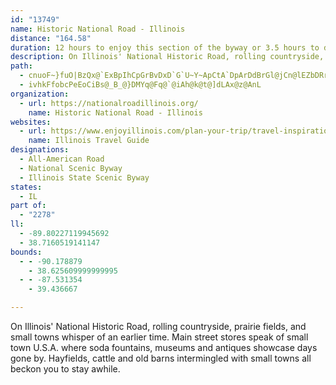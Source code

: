 ```yaml
---
id: "13749"
name: Historic National Road - Illinois
distance: "164.58"
duration: 12 hours to enjoy this section of the byway or 3.5 hours to drive it.
description: On Illinois' National Historic Road, rolling countryside, prairie fields, and small towns whisper of an earlier time. Main street stores speak of small town U.S.A. where soda fountains, museums and antiques showcase days gone by. Hayfields, cattle and old barns intermingled with small towns all beckon you to stay awhile.
path:
  - cnuoF~}fuO|BzQx@`ExBpIhCpGrBvDxD`G`U~Y~ApCtA`DpArDdBrGl@jCn@lEZbDRrENnIe@rGc@jC_AtBe@p@m@j@sBrAo@p@nAhErBrI`GpXb@lA~CrPhFn^zBrSlEzd@dAxIrDhUhOv{@dc@zgCpTvoAxGra@bAzEfZpeBlF~[r@dH^hHDlHI`KuOh_Ce@lJ?tIXtKh@nG~@zHfBvIvAnFjC~GnCxFfCnEvElGfCfC~KlJha@j[jI`HbFjFfHvJrCjEpHzNlE|LvDtMxBnKdX`|AzCzMvLxd@vu@|wCna@b~AhGhWv[v_Bh`A||EhCxOx@hKXfJInMcCjeB?nZ^bPd@|LpAbSbCbXxDvWfG|ZtBrIliAxkEvgA`aF`C~JdUtcAl]z}AvFrVbCrHrDjI|BbE`G`IdEdEt_@~\jDfDxDpEhE`H|BxEvBtFzA`F|@lDbkAp|F`WtfArTp~@rJ|c@dG~[dd@xiCxy@phEjDhRjCbMfDlLfBfEdDrGpCfEtBrClC|CvIbI|CrDvDfGnBlElBnGfX|lAzAhJ`A|JnI|lAzAxPjAvJ|AnJxAfIrBhJdCrJ|CzJpCzH|ClH`JhR|oAbeCnDzHzFbN|ChIxEdO|CbLjIj]pKle@rD`On\hwApAxFvAzH~BnP|A|PpFpgAnA`QrAvL~BnO~A`IvBzInC~Jp^zlAreBd~FpIdY|GpS|BjIpGfTza@ltAbB~EjNdd@j\tgAhdAbgDp_@xqArTxfApAnHnTljBlN`oAlVrtBrMziAbDtW~@hGpId`@bApFhBbMbEj\HtE_@vb@OxFC`GKnF?fP]|X_@jd@lUEvGHt@Hr@x@VjApR|yAvD~ZlFpZxB~G|Uno@rAhFd@xClCbUh@|CXr@p@rAbBzAv@^lGxArAr@nBbCx@nCT~ADxAA`As@dHErA^nDh}@fcEdM`n@nFnVpz@h`E~x@tyDbVboAxVxnAdb@xnBts@~hDvn@lwCbGbZ~a@bnBfaCvbLzLxj@xItb@haAptEdZfwAjFdVpE|T`\j|Az^dgBlMlq@z@tDd@pA|@jB~AzBrRzNhCxBhApAx@zAn@`B^~A^jCR~B?|FS~Be@zCi@~BcCxHm@rCWrBMrBErB\xFj@dEz\`gBtKlj@dCnNnGb\vAtIf@fG|HjfDXrEbAfJ~@`Gh@`ID~FEzByAvYCzSoSMkJ@y@AUKsTEqEFoBPmEx@}VfIB^QlBQ~@y@zBeApBc@rAStA{@~w@?bFNxFNnDh@pHrA`KjA|FX|@hRzu@bAhD~@pBxBhDxCrCpDpB|GnBlAn@n@f@~@`AhC|Dq^da@xCzEhBlBtG`DbDfCnAxAbBvCxAzD`Ih\dNfi@ttAdsF|DnOzf@lpBdG|Vhc@reBrEtOrD`LrCxH`I|QvFhLxExIrEtHbKnO|FdIIt@EfFc@`B_A~@uMdJw@lAk@fCErCd@xgApNAB|GH|A|AzJx@fJVtEzCb^pKzhAtAzRpE~T|BjHx@tB|DdIZrAhKpx@jDr_@tIto@rEjd@dJfv@Vr@h@Pjl@Cl@f@^jAXbuADlp@Inh@Zj`@f@tdB|w@eAlJ?nPSr@?bBZz@h@zAtA`AkAr@g@tAg@|@O|BIdd@Wd`@hwApHpWvgAjnDbGvS`Ln]bDzLr@lDd@lFb@`Ky@D\tJp@nEx@rBlAvBzA`BjFpDjBzBfAxBj@rB|Rdy@nBfKxB|PfCf^bBjYr@rHhAjHrBjJnDhLf{@jdCXjA^tCX`K`@vCZfAdAjCd@t@bAfArFxElApB|FnPnAxEl@rCxAtJx@hKDdE?hI^\~AnHf@~DJbC?jGi@nGIdFa@by@Tz@Xb@~@LfCD~@RdA~@zFtKxFtIhd@`oAhAjCpDlG~CbG`FrLvAtDpObc@lLp^pGpT|Rlu@jC`JtDjKp@vAXZhAp@fDjAvAnAZr@XnAX`CC`GJv@f@pA|CzGrFvLxFbMdCpFlFnLnAnC|FfMxB|EdAvBpBxDdAhBnAvBhAfBbD~EJPfBpC|@|A`AjBz@`BhCbGd@|@T`@nBvC~FnI~FlIzFhIbAvAfBhCvApBdAtAZ\^ZnBrA~BzAg@vAY|Ad@X|@v@`A|@z@~@Z^VZX^r@fAj@|@~EfH`AxAv@pAlAtBhArBlA`CbAxBfB`E`A|B`AhCpAlDtAjERt@nA~CDP|AdEdAfCp@rAx@xAJXh@fAPVz@xAfBlCdBdC|F|HjEzFNVbBxBbFvGpBhC|AjBxA`Bx@z@x@x@`Az@~@v@dAx@~AjArBtA^TlAp@~DrBlFzBvCnAdEjBj@RtAn@dCnAx@d@t@f@zAhAv@p@v@t@`AdAtA~AZQd@WNIRERAJBTJRNX\VTb@XvEnC|FlDvEtCz@l@lAp@lDxBhAz@fFbDbInGfL|ExCFbE|@\@PNJHLJNRJPh@lAFzBJvn@Ph^b@xEpEbTrHj]vFdYHpA^z`@Nj]RbCrAtGb@lA\v@bCrDvAnCrHbRRpBs@pTh`@tmBfHnc@r@fAf@Zf@JhMJ`BV|Ar@bBfBvKbOxCvClUj[Xr@Uzw@MvTGd}@IbWJp}BLpCp@fCVxAD`BYjBcMeIApiAO~cAk@`TkEtmAUlKs@DQFKJIJGLS^aFxJS`@KVM\Wx@GXKh@G`@Ef@y@lNC`EhAzVDpBD~@LnBTvCX`DhA~SCdCQlBo@jCm@hB}G~QmCdJiEjM}@tCmA|Dg@tAcBfDcAlAoBjBmEdDcBzAcA~AcAfCS~@U^i@L}CYcDlm@_@nDlBhAbC`D|EnPrBbJ|DzSvEbX`Jl_@tMlh@`WSChAIl@iAnD]vBKzBDzER|DbA`Kp@lFfAtFd@lDn@lMh@hFrB~JxEvQdLzi@xBrMdAvHf@jGrAjVlBzRrDre@p@lGj@~Cd@fAdAjA~MbHpBxApDjD[bDfEjAnCpAX@ZV~@t@VVZ^Zb@V^b@`AZ~@h@fBj@nB^lARn@N\N^\l@PXj@t@nAhAnA`AhItGr_@bZhCjB|IlErBfAlB~@v@b@hCrAhB|@jEzBdCpAlExBbB`Ad@\f@b@`DfDvC`D|AzAfAlANRt@r@`BhBxCzC~@fAdAdAtBnBNNlApAvHrGr@TrADpLB`BBt@@p@Fr@JR|@R|@hRhz@jFEv@fDfGErHzIrDvEdLbQnGhM`@~A|BjTDvBUlFi@vGmAxG}ApF[zBIdBX|LUtKP`TAhDXdKNdOET@f@?j@RnTP|N@b@?vAHdEDRZh[jB`XEXHvAV`DVnD@TPpBFz@?`HFJOh{@_@`b@IZGvHCp@?j@?TCj@UdVD\EbHo@`q@m@d{@I|ABnFExAXjDd@hCz@~CpClFdDdEPDlKpIrExDhBjBvBzCzH`PdTj\|A~CdBrE`FhPrCxGdGfLjFbJfBfEf@vBZzBN~BIjc@DvBTnCb@hBl@fBx@xA`[pe@nYrc@jClEt@pBh@nBDp@KzAeGxHn@jALt@OfHT|A^xArX~v@`Mn\mKbNs@pAQt@OrAg@xOGTExB^fLYnGIfAk@vHCt@CT?`AiAhT
  - ivhkFfobcPeEoCiBs@_B_@}DMYq@Fq@`@iAh@k@t@]dLAx@z@AnL
organization:
  - url: https://nationalroadillinois.org/
    name: Historic National Road - Illinois
websites:
  - url: https://www.enjoyillinois.com/plan-your-trip/travel-inspiration/historic-national-road/
    name: Illinois Travel Guide
designations:
  - All-American Road
  - National Scenic Byway
  - Illinois State Scenic Byway
states:
  - IL
part of:
  - "2278"
ll:
  - -89.80227119945692
  - 38.7160519141147
bounds:
  - - -90.178879
    - 38.625609999999995
  - - -87.531354
    - 39.436667

---
```


On Illinois' National Historic Road, rolling countryside, prairie fields, and small towns whisper of an earlier time. Main street stores speak of small town U.S.A. where soda fountains, museums and antiques showcase days gone by. Hayfields, cattle and old barns intermingled with small towns all beckon you to stay awhile.
